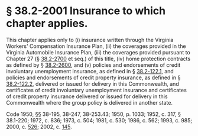 # § 38.2-2001 Insurance to which chapter applies.

<p>This chapter applies only to (i) insurance written through the Virginia Workers' Compensation Insurance Plan, (ii) the coverages provided in the Virginia Automobile Insurance Plan, (iii) the coverages provided pursuant to Chapter 27 (§ <a href='http://law.lis.virginia.gov/vacode/38.2-2700/'>38.2-2700</a> et seq.) of this title, (iv) home protection contracts as defined by § <a href='http://law.lis.virginia.gov/vacode/38.2-2600/'>38.2-2600</a>, and (v) policies and endorsements of credit involuntary unemployment insurance, as defined in § <a href='http://law.lis.virginia.gov/vacode/38.2-122.1/'>38.2-122.1</a>, and policies and endorsements of credit property insurance, as defined in § <a href='http://law.lis.virginia.gov/vacode/38.2-122.2/'>38.2-122.2</a>, delivered or issued for delivery in this Commonwealth, and certificates of credit involuntary unemployment insurance and certificates of credit property insurance delivered or issued for delivery in this Commonwealth where the group policy is delivered in another state.</p><p>Code 1950, §§ 38-195, 38-247, 38-253.43; 1950, p. 1033; 1952, c. 317, § 38.1-220; 1972, c. 836; 1973, c. 504; 1981, c. 530; 1986, c. 562; 1993, c. 985; 2000, c. <a href='http://lis.virginia.gov/cgi-bin/legp604.exe?001+ful+CHAP0526'>526</a>; 2002, c. <a href='http://lis.virginia.gov/cgi-bin/legp604.exe?021+ful+CHAP0145'>145</a>.</p>
